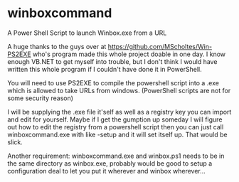 # winboxcommand
A Power Shell Script to launch Winbox.exe from a URL

A huge thanks to the guys over at https://github.com/MScholtes/Win-PS2EXE who's program made this whole project doable in one day. I know enough VB.NET to get myself into trouble, but I don't think I would have written this whole program if I couldn't have done it in PowerShell. 

You will need to use PS2EXE to compile the powershell script into a .exe which is allowed to take URLs from windows. (PowerShell scripts are not for some security reason)

I will be supplying the .exe file it'self as well as a registry key you can import and edit for yourself. Maybe if I get the gumption up someday I will figure out how to edit the registry from a powershell script then you can just call winboxcommand.exe with like -setup and it will set itself up. That would be slick.

Another requirement: winboxcommand.exe and winbox.ps1 needs to be in the same directory as winbox.exe, probably would be good to setup a configuration deal to let you put it wherever and winbox wherever... 
